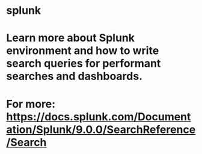 # splunk
# Learn more about Splunk environment and how to write search queries for performant searches and dashboards.
# For more: https://docs.splunk.com/Documentation/Splunk/9.0.0/SearchReference/Search
